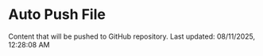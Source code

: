 # Auto Push File

Content that will be pushed to GitHub repository.
Last updated: 08/11/2025, 12:28:08 AM